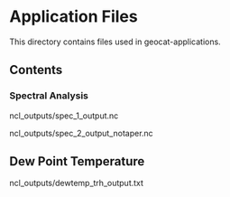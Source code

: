 # Application Files
This directory contains files used in geocat-applications.

## Contents

### Spectral Analysis
ncl_outputs/spec_1_output.nc

ncl_outputs/spec_2_output_notaper.nc

## Dew Point Temperature

ncl_outputs/dewtemp_trh_output.txt
